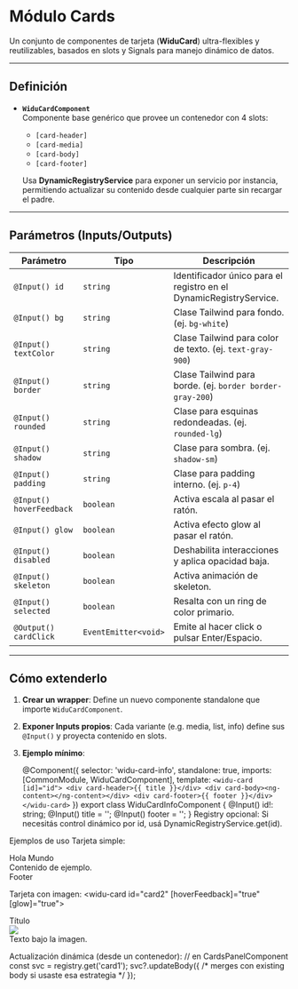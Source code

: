 # Módulo Cards

Un conjunto de componentes de tarjeta (**WiduCard**) ultra-flexibles y reutilizables, basados en slots y Signals para manejo dinámico de datos.

---

## Definición

- **`WiduCardComponent`**  
  Componente base genérico que provee un contenedor con 4 slots:  
  - `[card-header]`  
  - `[card-media]`  
  - `[card-body]`  
  - `[card-footer]`  

  Usa **DynamicRegistryService** para exponer un servicio por instancia, permitiendo actualizar su contenido desde cualquier parte sin recargar el padre.

---

## Parámetros (Inputs/Outputs)

| Parámetro        | Tipo               | Descripción                                                          |
|------------------|--------------------|----------------------------------------------------------------------|
| `@Input() id`    | `string`           | Identificador único para el registro en el DynamicRegistryService.   |
| `@Input() bg`    | `string`           | Clase Tailwind para fondo. (ej. `bg-white`)                         |
| `@Input() textColor` | `string`       | Clase Tailwind para color de texto. (ej. `text-gray-900`)           |
| `@Input() border`| `string`           | Clase Tailwind para borde. (ej. `border border-gray-200`)           |
| `@Input() rounded`| `string`          | Clase para esquinas redondeadas. (ej. `rounded-lg`)                  |
| `@Input() shadow`| `string`           | Clase para sombra. (ej. `shadow-sm`)                                 |
| `@Input() padding`| `string`          | Clase para padding interno. (ej. `p-4`)                              |
| `@Input() hoverFeedback`| `boolean`   | Activa escala al pasar el ratón.                                      |
| `@Input() glow`  | `boolean`          | Activa efecto glow al pasar el ratón.                                 |
| `@Input() disabled`| `boolean`        | Deshabilita interacciones y aplica opacidad baja.                     |
| `@Input() skeleton`| `boolean`        | Activa animación de skeleton.                                         |
| `@Input() selected`| `boolean`        | Resalta con un ring de color primario.                                |
| `@Output() cardClick`| `EventEmitter<void>` | Emite al hacer click o pulsar Enter/Espacio.                |

---

## Cómo extenderlo

1. **Crear un wrapper**: Define un nuevo componente standalone que importe `WiduCardComponent`.  
2. **Exponer Inputs propios**: Cada variante (e.g. media, list, info) define sus `@Input()` y proyecta contenido en slots.  
3. **Ejemplo mínimo**:

   @Component({
     selector: 'widu-card-info',
     standalone: true,
     imports: [CommonModule, WiduCardComponent],
     template: `
       <widu-card [id]="id">
         <div card-header>{{ title }}</div>
         <div card-body><ng-content></ng-content></div>
         <div card-footer>{{ footer }}</div>
       </widu-card>
     `
   })
   export class WiduCardInfoComponent {
     @Input() id!: string;
     @Input() title = '';
     @Input() footer = '';
   }
Registry opcional: Si necesitás control dinámico por id, usá DynamicRegistryService.get(id).

Ejemplos de uso
Tarjeta simple:
<widu-card id="card1">
  <div card-header>Hola Mundo</div>
  <div card-body>Contenido de ejemplo.</div>
  <div card-footer>Footer</div>
</widu-card>


Tarjeta con imagen:
<widu-card id="card2" [hoverFeedback]="true" [glow]="true">
  <div card-header>Título</div>
  <img card-media src="https://picsum.photos/seed/1/400/200" />
  <div card-body>Texto bajo la imagen.</div>
</widu-card>

Actualización dinámica (desde un contenedor):
// en CardsPanelComponent
const svc = registry.get('card1');
svc?.updateBody({ /* merges con existing body si usaste esa estrategia */ });